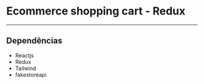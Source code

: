 # Ecommerce shopping cart - Redux

---

## Dependências

* Reactjs
* Redux
* Tailwind
* fakestoreapi